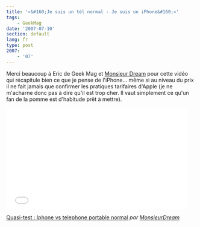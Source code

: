```yaml
---
title: '«&#160;Je suis un tél normal - Je suis un iPhone&#160;»'
tags:
    - GeekMag
date: '2007-07-10'
section: default
lang: fr
type: post
2007:
    - '07'
---
```


Merci beaucoup à Eric de Geek Mag et [Monsieur Dream](http://www.cyprien.fr/index.php/2007/08/30/115-je-ne-veux-pas-etre-dans-la-tete-d-un-pro-mac-fanatise/) pour cette vidéo qui récapitule bien ce que je pense de l'iPhone… même si au niveau du prix il ne fait jamais que confirmer les pratiques tarifaires d'Apple (je ne m'acharne donc pas à dire qu'il est trop cher. Il vaut simplement ce qu'un fan de la pomme est d'habitude prêt à mettre).

<!-- more -->

<div class="videoWrapper">
  <iframe frameborder="0" width="480" height="270" src="//www.dailymotion.com/embed/video/x2fj4m" allowfullscreen></iframe>
</div>

[Quasi-test : Iphone vs telephone portable normal](http://www.dailymotion.com/video/x2fj4m_quasi-test-iphone-vs-telephone-port_tech) _par [MonsieurDream](http://www.dailymotion.com/MonsieurDream)_
